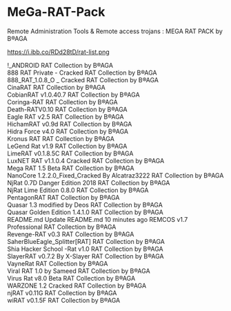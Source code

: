 # MeGa-RAT-Pack
Remote Administration Tools &amp; Remote access trojans : MEGA RAT PACK by B®AGA

https://i.ibb.co/RDd28tD/rat-list.png

!_ANDROID  RAT Collection by B®AGA <br>
888 RAT Private - Cracked  RAT Collection by B®AGA <br>
888_RAT_1.0.8_O _ Cracked  RAT Collection by B®AGA <br>
CinaRAT  RAT Collection by B®AGA <br>
CobianRAT v1.0.40.7  RAT Collection by B®AGA <br>
Coringa-RAT  RAT Collection by B®AGA <br>
Death-RATV0.10  RAT Collection by B®AGA <br>
Eagle RAT v2.5  RAT Collection by B®AGA <br>
HichamRAT v0.9d  RAT Collection by B®AGA <br>
Hidra Force v4.0  RAT Collection by B®AGA <br>
Kronus RAT  RAT Collection by B®AGA <br>
LeGend Rat v1.9  RAT Collection by B®AGA <br>
LimeRAT v0.1.8.5C  RAT Collection by B®AGA <br>
LuxNET RAT v1.1.0.4 Cracked  RAT Collection by B®AGA <br>
Mega RAT 1.5 Beta  RAT Collection by B®AGA <br>
NanoCore 1.2.2.0_Fixed_Cracked By Alcatraz3222  RAT Collection by B®AGA <br>
NjRat 0.7D Danger Edition 2018  RAT Collection by B®AGA <br>
NjRat Lime Edition 0.8.0  RAT Collection by B®AGA <br>
PentagonRAT  RAT Collection by B®AGA <br>
Quasar 1.3 modified by Deos  RAT Collection by B®AGA <br>
Quasar Golden Edition 1.4.1.0  RAT Collection by B®AGA <br>
README.md	Update README.md	10 minutes ago
REMCOS v1.7 Professional  RAT Collection by B®AGA <br>
Revenge-RAT v0.3  RAT Collection by B®AGA <br>
SaherBlueEagle_Splitter[RAT]  RAT Collection by B®AGA <br>
Shia Hacker School -Rat v1.0  RAT Collection by B®AGA <br>
SlayerRAT v0.7.2 By X-Slayer  RAT Collection by B®AGA <br>
VayneRat  RAT Collection by B®AGA <br>
Viral RAT 1.0 by Sameed  RAT Collection by B®AGA <br>
Virus Rat v8.0 Beta  RAT Collection by B®AGA <br>
WARZONE 1.2 Cracked  RAT Collection by B®AGA <br>
njRAT v0.11G  RAT Collection by B®AGA <br>
wiRAT v0.1.5F  RAT Collection by B®AGA <br>
